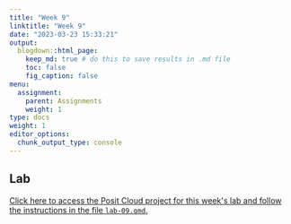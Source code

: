 ```yaml
---
title: "Week 9"
linktitle: "Week 9"
date: "2023-03-23 15:33:21"
output:
  blogdown::html_page:
    keep_md: true # do this to save results in .md file
    toc: false
    fig_caption: false
menu:
  assignment:
    parent: Assignments
    weight: 1
type: docs
weight: 1
editor_options:
  chunk_output_type: console
---
```


## Lab

[Click here to access the Posit Cloud project for this week's lab and follow the instructions in the file `lab-09.qmd`.](https://posit.cloud/spaces/328615/content/5658966)
